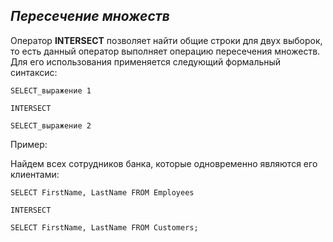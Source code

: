 ## **_Пересечение множеств_**

Оператор **INTERSECT** позволяет найти общие строки для двух выборок, то есть данный оператор выполняет операцию пересечения множеств. Для его использования применяется следующий формальный синтаксис:

	SELECT_выражение 1
	
	INTERSECT
	
	SELECT_выражение 2

Пример:

Найдем всех сотрудников банка, которые одновременно являются его клиентами:

	SELECT FirstName, LastName FROM Employees
	
	INTERSECT
	
	SELECT FirstName, LastName FROM Customers;